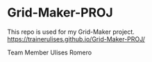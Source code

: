 # Grid-Maker-PROJ
This repo is used for my Grid-Maker project.
https://trainerulises.github.io/Grid-Maker-PROJ/

Team Member
Ulises Romero

